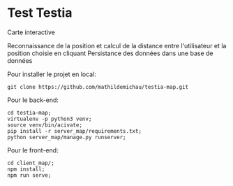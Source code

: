 Test Testia
=================

Carte interactive

Reconnaissance de la position et calcul de la distance entre l'utilisateur et la position choisie en cliquant
Persistance des données dans une base de données

Pour installer le projet en local:

`git clone https://github.com/mathildemichau/testia-map.git`

Pour le back-end: 
````
cd testia-map;
virtualenv -p python3 venv;
source venv/bin/acivate;
pip install -r server_map/requirements.txt;
python server_map/manage.py runserver;
````

Pour le front-end:
````
cd client_map/;
npm install;
npm run serve;
````
